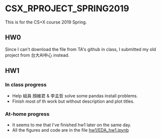 # CSX_RPROJECT_SPRING2019
This is for the CS+X course 2019 Spring.
## HW0
Since I can't download the file from TA's github in class, I submitted my old project from 台大AI中心 instead.
## HW1
### In class progress
- Help 組員 顏維君 & 李孟哲 solve some pandas install problems.
- Finish most of th work but without description and plot titles.
### At-home progress
- It seems to me that I've finished hw1 later on the same day.
- All the figures and code are in the file [hw1/EDA_hw1.ipynb](./hw1/EDA_hw1.ipynb)
